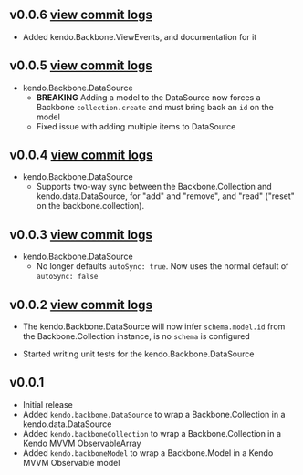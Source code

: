 ## v0.0.6 [view commit logs](https://github.com/kendo-labs/kendo-backbone/compare/v0.0.5...v0.0.6)

* Added kendo.Backbone.ViewEvents, and documentation for it

## v0.0.5 [view commit logs](https://github.com/kendo-labs/kendo-backbone/compare/v0.0.4...v0.0.5)

* kendo.Backbone.DataSource
  * **BREAKING** Adding a model to the DataSource now forces a Backbone `collection.create` and must bring back an `id` on the model
  * Fixed issue with adding multiple items to DataSource

## v0.0.4 [view commit logs](https://github.com/kendo-labs/kendo-backbone/compare/v0.0.3...v0.0.4)

* kendo.Backbone.DataSource
  * Supports two-way sync between the Backbone.Collection and
    kendo.data.DataSource, for "add" and "remove", and "read" ("reset" on the backbone.collection).

## v0.0.3 [view commit logs](https://github.com/kendo-labs/kendo-backbone/compare/v0.0.2...v0.0.3)

* kendo.Backbone.DataSource
  * No longer defaults `autoSync: true`. Now uses the normal default of `autoSync: false`

## v0.0.2 [view commit logs](https://github.com/kendo-labs/kendo-backbone/compare/v0.0.1...v0.0.2)

* The kendo.Backbone.DataSource will now infer `schema.model.id` from the
  Backbone.Collection instance, is no `schema` is configured

* Started writing unit tests for the kendo.Backbone.DataSource

## v0.0.1

* Initial release
* Added `kendo.backbone.DataSource` to wrap a Backbone.Collection in a
  kendo.data.DataSource
* Added `kendo.backboneCollection` to wrap a Backbone.Collection in a Kendo
  MVVM ObservableArray
* Added `kendo.backboneModel` to wrap a Backbone.Model in a Kendo MVVM
  Observable model
